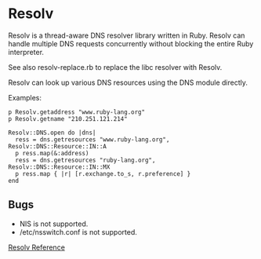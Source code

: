# Resolv

Resolv is a thread-aware DNS resolver library written in Ruby.  Resolv can
handle multiple DNS requests concurrently without blocking the entire Ruby
interpreter.

See also resolv-replace.rb to replace the libc resolver with Resolv.

Resolv can look up various DNS resources using the DNS module directly.

Examples:

    p Resolv.getaddress "www.ruby-lang.org"
    p Resolv.getname "210.251.121.214"

    Resolv::DNS.open do |dns|
      ress = dns.getresources "www.ruby-lang.org", Resolv::DNS::Resource::IN::A
      p ress.map(&:address)
      ress = dns.getresources "ruby-lang.org", Resolv::DNS::Resource::IN::MX
      p ress.map { |r| [r.exchange.to_s, r.preference] }
    end

## Bugs

*   NIS is not supported.
*   /etc/nsswitch.conf is not supported.


[Resolv Reference](https://ruby-doc.org/stdlib-2.6/libdoc/resolv/rdoc/Resolv.html)